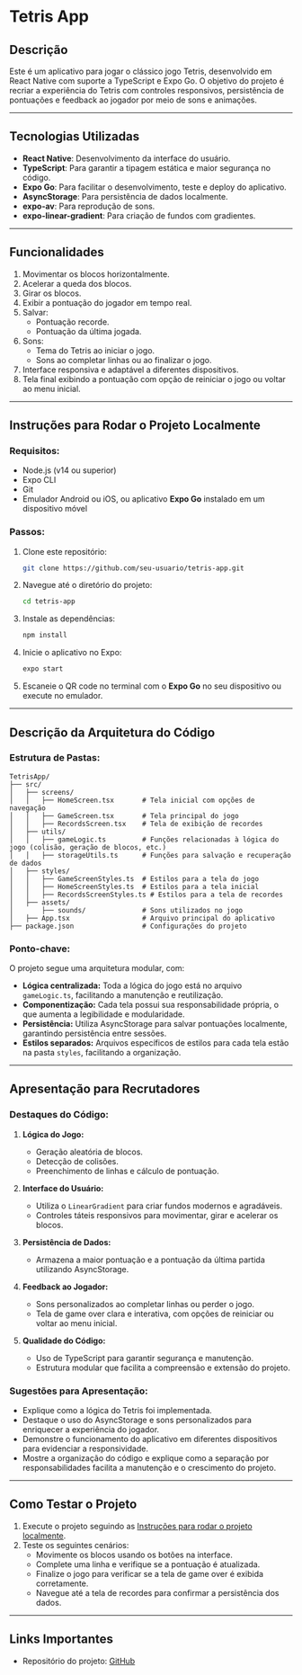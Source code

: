 # Tetris App

## Descrição
Este é um aplicativo para jogar o clássico jogo Tetris, desenvolvido em React Native com suporte a TypeScript e Expo Go. O objetivo do projeto é recriar a experiência do Tetris com controles responsivos, persistência de pontuações e feedback ao jogador por meio de sons e animações.

---

## Tecnologias Utilizadas
- **React Native**: Desenvolvimento da interface do usuário.
- **TypeScript**: Para garantir a tipagem estática e maior segurança no código.
- **Expo Go**: Para facilitar o desenvolvimento, teste e deploy do aplicativo.
- **AsyncStorage**: Para persistência de dados localmente.
- **expo-av**: Para reprodução de sons.
- **expo-linear-gradient**: Para criação de fundos com gradientes.

---

## Funcionalidades
1. Movimentar os blocos horizontalmente.
2. Acelerar a queda dos blocos.
3. Girar os blocos.
4. Exibir a pontuação do jogador em tempo real.
5. Salvar:
   - Pontuação recorde.
   - Pontuação da última jogada.
6. Sons:
   - Tema do Tetris ao iniciar o jogo.
   - Sons ao completar linhas ou ao finalizar o jogo.
7. Interface responsiva e adaptável a diferentes dispositivos.
8. Tela final exibindo a pontuação com opção de reiniciar o jogo ou voltar ao menu inicial.

---

## Instruções para Rodar o Projeto Localmente

### Requisitos:
- Node.js (v14 ou superior)
- Expo CLI
- Git
- Emulador Android ou iOS, ou aplicativo **Expo Go** instalado em um dispositivo móvel

### Passos:
1. Clone este repositório:
   ```bash
   git clone https://github.com/seu-usuario/tetris-app.git
   ```
2. Navegue até o diretório do projeto:
   ```bash
   cd tetris-app
   ```
3. Instale as dependências:
   ```bash
   npm install
   ```
4. Inicie o aplicativo no Expo:
   ```bash
   expo start
   ```
5. Escaneie o QR code no terminal com o **Expo Go** no seu dispositivo ou execute no emulador.

---

## Descrição da Arquitetura do Código

### Estrutura de Pastas:
```
TetrisApp/
├── src/
│   ├── screens/
│   │   ├── HomeScreen.tsx       # Tela inicial com opções de navegação
│   │   ├── GameScreen.tsx       # Tela principal do jogo
│   │   ├── RecordsScreen.tsx    # Tela de exibição de recordes
│   ├── utils/
│   │   ├── gameLogic.ts         # Funções relacionadas à lógica do jogo (colisão, geração de blocos, etc.)
│   │   ├── storageUtils.ts      # Funções para salvação e recuperação de dados
│   ├── styles/
│   │   ├── GameScreenStyles.ts  # Estilos para a tela do jogo
│   │   ├── HomeScreenStyles.ts  # Estilos para a tela inicial
│   │   ├── RecordsScreenStyles.ts # Estilos para a tela de recordes
│   ├── assets/
│       ├── sounds/              # Sons utilizados no jogo
│   ├── App.tsx                  # Arquivo principal do aplicativo
├── package.json                 # Configurações do projeto
```

### Ponto-chave:
O projeto segue uma arquitetura modular, com:
- **Lógica centralizada:** Toda a lógica do jogo está no arquivo `gameLogic.ts`, facilitando a manutenção e reutilização.
- **Componentização:** Cada tela possui sua responsabilidade própria, o que aumenta a legibilidade e modularidade.
- **Persistência:** Utiliza AsyncStorage para salvar pontuações localmente, garantindo persistência entre sessões.
- **Estilos separados:** Arquivos específicos de estilos para cada tela estão na pasta `styles`, facilitando a organização.

---

## Apresentação para Recrutadores

### Destaques do Código:
1. **Lógica do Jogo:**
   - Geração aleatória de blocos.
   - Detecção de colisões.
   - Preenchimento de linhas e cálculo de pontuação.

2. **Interface do Usuário:**
   - Utiliza o `LinearGradient` para criar fundos modernos e agradáveis.
   - Controles táteis responsivos para movimentar, girar e acelerar os blocos.

3. **Persistência de Dados:**
   - Armazena a maior pontuação e a pontuação da última partida utilizando AsyncStorage.

4. **Feedback ao Jogador:**
   - Sons personalizados ao completar linhas ou perder o jogo.
   - Tela de game over clara e interativa, com opções de reiniciar ou voltar ao menu inicial.

5. **Qualidade do Código:**
   - Uso de TypeScript para garantir segurança e manutenção.
   - Estrutura modular que facilita a compreensão e extensão do projeto.

### Sugestões para Apresentação:
- Explique como a lógica do Tetris foi implementada.
- Destaque o uso do AsyncStorage e sons personalizados para enriquecer a experiência do jogador.
- Demonstre o funcionamento do aplicativo em diferentes dispositivos para evidenciar a responsividade.
- Mostre a organização do código e explique como a separação por responsabilidades facilita a manutenção e o crescimento do projeto.

---

## Como Testar o Projeto
1. Execute o projeto seguindo as [Instruções para rodar o projeto localmente](#instruções-para-rodar-o-projeto-localmente).
2. Teste os seguintes cenários:
   - Movimente os blocos usando os botões na interface.
   - Complete uma linha e verifique se a pontuação é atualizada.
   - Finalize o jogo para verificar se a tela de game over é exibida corretamente.
   - Navegue até a tela de recordes para confirmar a persistência dos dados.

---

## Links Importantes
- Repositório do projeto: [GitHub](https://github.com/seu-usuario/tetris-app)

